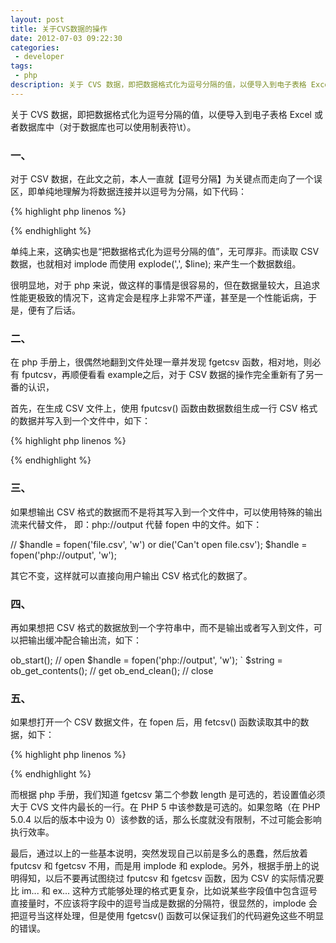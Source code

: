 ```yaml
---
layout: post
title: 关于CVS数据的操作
date: 2012-07-03 09:22:30
categories:
 - developer
tags:
 - php
description: 关于 CVS 数据，即把数据格式化为逗号分隔的值，以便导入到电子表格 Excel 或者数据库中（对于数据库也可以使用制表符\t）。
---
```


关于 CVS 数据，即把数据格式化为逗号分隔的值，以便导入到电子表格 Excel 或者数据库中（对于数据库也可以使用制表符\t）。

### 一、
对于 CSV 数据，在此文之前，本人一直就【逗号分隔】为关键点而走向了一个误区，即单纯地理解为将数据连接并以逗号为分隔，如下代码：

{% highlight php linenos %}
<?php
$data = array(
    array('a', 'b', 'c', 'd'),
    array('e', 'f', 'g', 'h'),
);

$handle = fopen('file.csv', 'w') or die('Can\'t open file.csv');
foreach($data as $row) {
    $content = implode(',', $row);
    fwrite($handle, $content . "\n");
}
fclose($handle);
?>
{% endhighlight %}

单纯上来，这确实也是“把数据格式化为逗号分隔的值”，无可厚非。而读取 CSV 数据，也就相对 implode 而使用 explode(',', $line); 来产生一个数据数组。

很明显地，对于 php 来说，做这样的事情是很容易的，但在数据量较大，且追求性能更极致的情况下，这肯定会是程序上非常不严谨，甚至是一个性能诟病，于是，便有了后话。

### 二、
在 php 手册上，很偶然地翻到文件处理一章并发现 fgetcsv 函数，相对地，则必有 fputcsv，再顺便看看 example之后，对于 CSV 数据的操作完全重新有了另一番的认识，

首先，在生成 CSV 文件上，使用 fputcsv() 函数由数据数组生成一行 CSV 格式的数据并写入到一个文件中，如下：

{% highlight php linenos %}
<?php
$data = array(
    array('netease', '1997-06-xx', '2012-07-03', 'dinglei'),
    array('tencent', '1998-11-xx', '2012-07-03', 'mahuateng'),
    array('sina', '1998-12-xx', '2012-07-03', 'wangzhidong'),
    array('sohu', '2000-07-12', '2012-07-03', 'zhangzhaoyang'),
);

$handle = fopen('file.csv', 'w') or die('Can\'t open file.csv');
foreach($data as $line) {
    if(false === fputcsv($handle, $line)) {
        die('Can\'t write CSV.');
    }
}
fclose($handle);
?>
{% endhighlight %}

### 三、
如果想输出 CSV 格式的数据而不是将其写入到一个文件中，可以使用特殊的输出流来代替文件，
即：php://output 代替 fopen 中的文件。如下：

// $handle = fopen('file.csv', 'w') or die('Can\'t open file.csv');
$handle = fopen('php://output', 'w');

其它不变，这样就可以直接向用户输出 CSV 格式化的数据了。

### 四、
再如果想把 CSV 格式的数据放到一个字符串中，而不是输出或者写入到文件，可以把输出缓冲配合输出流，如下：

ob_start();  // open
$handle = fopen('php://output', 'w');
`
$string = ob_get_contents();  // get
ob_end_clean(); // close

### 五、
如果想打开一个 CSV 数据文件，在 fopen 后，用 fetcsv() 函数读取其中的数据，如下：

{% highlight php linenos %}
<?php
$handle = fopen('file.csv', 'r') or die('Can\'t open file.');
$data = array();
while($line = fgetcsv($handle)) {
    // do something what you want
    // replace 'explode' with 'fgetcsv'
    $data[] = (array) $line;
}
fclose($handle);
?>
{% endhighlight %}

而根据 php 手册，我们知道 fgetcsv 第二个参数 length 是可选的，若设置值必须大于 CVS 文件内最长的一行。在 PHP 5 中该参数是可选的。如果忽略（在 PHP 5.0.4 以后的版本中设为 0）该参数的话，那么长度就没有限制，不过可能会影响执行效率。


最后，通过以上的一些基本说明，突然发现自己以前是多么的愚蠢，然后放着 fputcsv 和 fgetcsv 不用，而是用 implode 和 explode。另外，根据手册上的说明得知，以后不要再试图绕过 fputcsv 和 fgetcsv 函数，因为 CSV 的实际情况要比 im... 和 ex... 这种方式能够处理的格式更复杂，比如说某些字段值中包含逗号直接量时，不应该将字段中的逗号当成是数据的分隔符，很显然的，implode 会把逗号当这样处理，但是使用 fgetcsv() 函数可以保证我们的代码避免这些不明显的错误。
